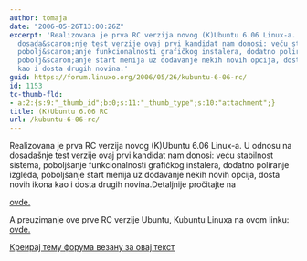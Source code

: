 ```yaml
---
author: tomaja
date: "2006-05-26T13:00:26Z"
excerpt: 'Realizovana je prva RC verzija novog (K)Ubuntu 6.06 Linux-a. U odnosu na
  dosada&scaron;nje test verzije ovaj prvi kandidat nam donosi: veću stabilnost sistema,
  pobolj&scaron;anje funkcionalnosti grafičkog instalera, dodatno poliranje izgleda,
  pobolj&scaron;anje start menija uz dodavanje nekih novih opcija, dosta novih ikona
  kao i dosta drugih novina.'
guid: https://forum.linuxo.org/2006/05/26/kubuntu-6-06-rc/
id: 1153
tc-thumb-fld:
- a:2:{s:9:"_thumb_id";b:0;s:11:"_thumb_type";s:10:"attachment";}
title: (K)Ubuntu 6.06 RC
url: /kubuntu-6-06-rc/
---
```

Realizovana je prva RC verzija novog (K)Ubuntu 6.06 Linux-a. U odnosu na dosada&scaron;nje test verzije ovaj prvi kandidat nam donosi: veću stabilnost sistema, pobolj&scaron;anje funkcionalnosti grafičkog instalera, dodatno poliranje izgleda, pobolj&scaron;anje start menija uz dodavanje nekih novih opcija, dosta novih ikona kao i dosta drugih novina.<!--break-->Detaljnije pročitajte na 

[ovde.](http://www.ubuntu.com/testing/dapperrc)

A preuzimanje ove prve RC verzije Ubuntu, Kubuntu Linuxa na ovom linku: [ovde.](https://lists.ubuntu.com/archives/ubuntu-announce/2006-May/000081.html)

[Креирај тему форума везану за овај текст](https://linuxo.org/nova-tema-na-forumu/?se_pid=1153)